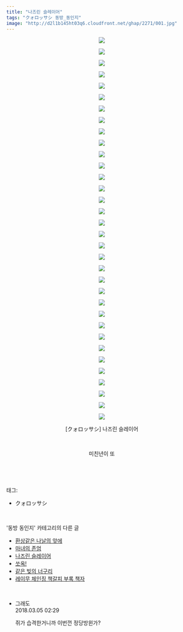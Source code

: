 ```yaml
---
title: "나즈린 슬레이어"
tags: "クォロッサシ 동방_동인지"
image: "http://d2l1b145ht03q6.cloudfront.net/ghap/2271/001.jpg"
---
```

<div class="article">
<p style="text-align: center; clear: none; float: none;"><img src="{{ site.imgserver1 }}/ghap/2271/001.jpg"/></p>
<p style="text-align: center; clear: none; float: none;"><img src="{{ site.imgserver1 }}/ghap/2271/002.jpg"/></p>
<p style="text-align: center; clear: none; float: none;"><img src="{{ site.imgserver1 }}/ghap/2271/003.jpg"/></p>
<p style="text-align: center; clear: none; float: none;"><img src="{{ site.imgserver1 }}/ghap/2271/004.jpg"/></p>
<p style="text-align: center; clear: none; float: none;"><img src="{{ site.imgserver1 }}/ghap/2271/005.jpg"/></p>
<p style="text-align: center; clear: none; float: none;"><img src="{{ site.imgserver1 }}/ghap/2271/006.jpg"/></p>
<p style="text-align: center; clear: none; float: none;"><img src="{{ site.imgserver1 }}/ghap/2271/007.jpg"/></p>
<p style="text-align: center; clear: none; float: none;"><img src="{{ site.imgserver1 }}/ghap/2271/008.jpg"/></p>
<p style="text-align: center; clear: none; float: none;"><img src="{{ site.imgserver1 }}/ghap/2271/009.jpg"/></p>
<p style="text-align: center; clear: none; float: none;"><img src="{{ site.imgserver1 }}/ghap/2271/010.jpg"/></p>
<p style="text-align: center; clear: none; float: none;"><img src="{{ site.imgserver1 }}/ghap/2271/011.jpg"/></p>
<p style="text-align: center; clear: none; float: none;"><img src="{{ site.imgserver1 }}/ghap/2271/012.jpg"/></p>
<p style="text-align: center; clear: none; float: none;"><img src="{{ site.imgserver1 }}/ghap/2271/013.jpg"/></p>
<p style="text-align: center; clear: none; float: none;"><img src="{{ site.imgserver1 }}/ghap/2271/014.jpg"/></p>
<p style="text-align: center; clear: none; float: none;"><img src="{{ site.imgserver1 }}/ghap/2271/015.jpg"/></p>
<p style="text-align: center; clear: none; float: none;"><img src="{{ site.imgserver1 }}/ghap/2271/016.jpg"/></p>
<p style="text-align: center; clear: none; float: none;"><img src="{{ site.imgserver1 }}/ghap/2271/017.jpg"/></p>
<p style="text-align: center; clear: none; float: none;"><img src="{{ site.imgserver1 }}/ghap/2271/018.jpg"/></p>
<p style="text-align: center; clear: none; float: none;"><img src="{{ site.imgserver1 }}/ghap/2271/019.jpg"/></p>
<p style="text-align: center; clear: none; float: none;"><img src="{{ site.imgserver1 }}/ghap/2271/020.jpg"/></p>
<p style="text-align: center; clear: none; float: none;"><img src="{{ site.imgserver1 }}/ghap/2271/021.jpg"/></p>
<p style="text-align: center; clear: none; float: none;"><img src="{{ site.imgserver1 }}/ghap/2271/022.jpg"/></p>
<p style="text-align: center; clear: none; float: none;"><img src="{{ site.imgserver1 }}/ghap/2271/023.jpg"/></p>
<p style="text-align: center; clear: none; float: none;"><img src="{{ site.imgserver1 }}/ghap/2271/024.jpg"/></p>
<p style="text-align: center; clear: none; float: none;"><img src="{{ site.imgserver1 }}/ghap/2271/025.jpg"/></p>
<p style="text-align: center; clear: none; float: none;"><img src="{{ site.imgserver1 }}/ghap/2271/026.jpg"/></p>
<p style="text-align: center; clear: none; float: none;"><img src="{{ site.imgserver1 }}/ghap/2271/027.jpg"/></p>
<p style="text-align: center; clear: none; float: none;"><img src="{{ site.imgserver1 }}/ghap/2271/028.jpg"/></p>
<p style="text-align: center; clear: none; float: none;"><img src="{{ site.imgserver1 }}/ghap/2271/029.jpg"/></p>
<p style="text-align: center; clear: none; float: none;"><img src="{{ site.imgserver1 }}/ghap/2271/030.jpg"/></p>
<p style="text-align: center; clear: none; float: none;"><img src="{{ site.imgserver1 }}/ghap/2271/031.jpg"/></p>
<p style="text-align: center; clear: none; float: none;"><img src="{{ site.imgserver1 }}/ghap/2271/032.jpg"/></p>
<p style="text-align: center; clear: none; float: none;"><img src="{{ site.imgserver1 }}/ghap/2271/033.jpg"/></p>
<p style="text-align: center; clear: none; float: none;"><img src="{{ site.imgserver1 }}/ghap/2271/034.jpg"/></p>
<p style="text-align: center; clear: none; float: none;">[クォロッサシ] 나즈린 슬레이어</p>
<p style="text-align: center; clear: none; float: none;"><br/></p>
<p style="text-align: center; clear: none; float: none;">미친년이 또</p>
<p><br/></p>
</div><br/>
<div class="tagTrail">
<p>태그: </p>
<ul>
<li>クォロッサシ</li>
</ul>
</div><br/>
<div class="another">
<p>'동방 동인지' 카테고리의 다른 글</p>
<ul>
<li><a href="/ghap_2274">환상같은 나날의 앞에</a></li>
<li><a href="/ghap_2273">마녀의 존엄</a></li>
<li><a href="/ghap_2271">나즈린 슬레이어</a></li>
<li><a href="/ghap_2269">쏘옥!</a></li>
<li><a href="/ghap_2268">같은 빚의 너구리</a></li>
<li><a href="/ghap_2267">레이무 체인징 책갈피 부록 책자</a></li>
</ul>
</div><br/>
<div class="cb_module cb_fluid">
<div class="cb_wrt cb_profile">
<div class="comment">
<ul>
<li class="cb_thumb_off" id="comment15212584">
<div class="cb_comment_area">
<div class="cb_info_area">
<div class="cb_section">
<span class="cb_nick_name">그래도</span>
</div>
<div class="cb_section">
<span class="cb_date">2018.03.05 02:29 </span>
</div>
</div>
<div class="cb_dsc_comment">
<p class="cb_dsc">
											쥐가 습격한거니까 이번껀 정당방윈가?
										</p>
</div>
</div></li>
</ul>
</div>
</div><!-- commentList close -->
</div><br/>
